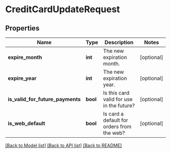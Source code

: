 # CreditCardUpdateRequest

## Properties
Name | Type | Description | Notes
------------ | ------------- | ------------- | -------------
**expire_month** | **int** | The new expiration month. | [optional] 
**expire_year** | **int** | The new expiration year. | [optional] 
**is_valid_for_future_payments** | **bool** | Is this card valid for use in the future? | [optional] 
**is_web_default** | **bool** | Is card a default for orders from the web? | [optional] 

[[Back to Model list]](../README.md#documentation-for-models) [[Back to API list]](../README.md#documentation-for-api-endpoints) [[Back to README]](../README.md)


